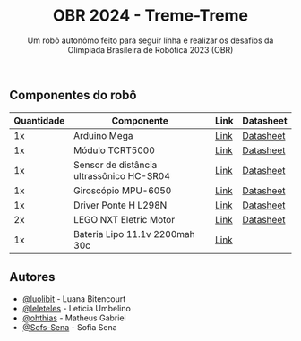 <h1 align="center"> OBR 2024 - Treme-Treme </h1>
<p align="center">Um robô autonômo feito para seguir linha e realizar os desafios da Olimpiada Brasileira de Robótica 2023 (OBR)</p>

<br>

## Componentes do robô

| Quantidade | Componente                               | Link                                                                                                                                  | Datasheet                                                                                                                                      |
|------------|------------------------------------------|---------------------------------------------------------------------------------------------------------------------------------------|------------------------------------------------------------------------------------------------------------------------------------------------|
| 1x         | Arduino Mega                             | [Link](https://store.arduino.cc/products/arduino-mega-2560-rev3)                                                                      | [Datasheet](https://ww1.microchip.com/downloads/en/devicedoc/atmel-2549-8-bit-avr-microcontroller-atmega640-1280-1281-2560-2561_datasheet.pdf) |
| 1x         | Módulo TCRT5000                          | [Link](https://www.arduinobelem.com.br/produto/modulo-seguidor-de-linha-5-canais-tcrt5000/)                                           | [Datasheet](https://www.vishay.com/docs/83760/tcrt5000.pdf)                                                                                    |
| 1x         | Sensor de distância ultrassônico HC-SR04 | [Link](https://www.filipeflop.com/produto/sensor-de-distancia-ultrassonico-hc-sr04/)                                                  | [Datasheet](https://cdn.sparkfun.com/datasheets/Sensors/Proximity/HCSR04.pdf)                                                                  |
| 1x         | Giroscópio MPU-6050                      | [Link](https://www.filipeflop.com/produto/acelerometro-e-giroscopio-3-eixos-6-dof-mpu-6050/)                                          | [Datasheet](https://invensense.tdk.com/wp-content/uploads/2015/02/MPU-6000-Datasheet1.pdf)                                                     |
| 1x         | Driver Ponte H L298N                     | [Link](https://www.makerhero.com/produto/driver-motor-ponte-h-l298n/)                                                                 | [Datasheet](https://www.makerhero.com/img/files/download/L298-Datasheet.pdf)                                                                   |
| 2x         | LEGO NXT Eletric Motor                   | [Link](https://www.brickowl.com/catalog/lego-nxt-electric-motor-53787)                                                                | [Datasheet](https://www.philohome.com/nxtmotor/nxtmotor.htm)                                                                                   |
| 1x         | Bateria Lipo 11.1v 2200mah 30c           | [Link](https://www.robocore.net/bateria/bateria-lipo-3s-2200mah-30c?srsltid=AfmBOoo7c_z0C53WTIOppKObAOz0k0UcSgHvm4Op-85tuz6-kO1Il3_C) |                                                                                                                                                |


## Autores

- [@luolibit](https://www.github.com/luolibit) - Luana Bitencourt 
- [@leleteles](https://github.com/leleteles) - Letícia Umbelino
- [@ohthias](https://www.github.com/ohthias) - Matheus Gabriel
- [@Sofs-Sena](https://github.com/Sofs-Sena) - Sofia Sena
